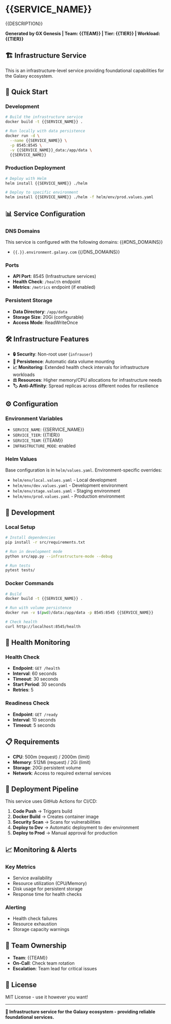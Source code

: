 # {{SERVICE_NAME}}

{{DESCRIPTION}}

**Generated by GX Genesis | Team: {{TEAM}} | Tier: {{TIER}} | Workload: {{TIER}}**

## 🏗️ **Infrastructure Service**

This is an infrastructure-level service providing foundational capabilities for the Galaxy ecosystem.

## 🚀 **Quick Start**

### **Development**
```bash
# Build the infrastructure service
docker build -t {{SERVICE_NAME}} .

# Run locally with data persistence
docker run -d \
  --name {{SERVICE_NAME}} \
  -p 8545:8545 \
  -v {{SERVICE_NAME}}_data:/app/data \
  {{SERVICE_NAME}}
```

### **Production Deployment**
```bash
# Deploy with Helm
helm install {{SERVICE_NAME}} ./helm

# Deploy to specific environment
helm install {{SERVICE_NAME}} ./helm -f helm/env/prod.values.yaml
```

## 📊 **Service Configuration**

### **DNS Domains**
This service is configured with the following domains:
{{#DNS_DOMAINS}}
- `{{.}}.environment.galaxy.com`
{{/DNS_DOMAINS}}

### **Ports**
- **API Port**: 8545 (Infrastructure services)
- **Health Check**: `/health` endpoint
- **Metrics**: `/metrics` endpoint (if enabled)

### **Persistent Storage**
- **Data Directory**: `/app/data`
- **Storage Size**: 20Gi (configurable)
- **Access Mode**: ReadWriteOnce

## 🛠️ **Infrastructure Features**

- **🔒 Security**: Non-root user (`infrauser`)
- **💾 Persistence**: Automatic data volume mounting
- **📈 Monitoring**: Extended health check intervals for infrastructure workloads
- **⚖️ Resources**: Higher memory/CPU allocations for infrastructure needs
- **🏷️ Anti-Affinity**: Spread replicas across different nodes for resilience

## ⚙️ **Configuration**

### **Environment Variables**
- `SERVICE_NAME`: {{SERVICE_NAME}}
- `SERVICE_TIER`: {{TIER}}
- `SERVICE_TEAM`: {{TEAM}}
- `INFRASTRUCTURE_MODE`: enabled

### **Helm Values**
Base configuration is in `helm/values.yaml`. Environment-specific overrides:

- `helm/env/local.values.yaml` - Local development
- `helm/env/dev.values.yaml` - Development environment
- `helm/env/stage.values.yaml` - Staging environment  
- `helm/env/prod.values.yaml` - Production environment

## 🔧 **Development**

### **Local Setup**
```bash
# Install dependencies
pip install -r src/requirements.txt

# Run in development mode
python src/app.py --infrastructure-mode --debug

# Run tests
pytest tests/
```

### **Docker Commands**
```bash
# Build
docker build -t {{SERVICE_NAME}} .

# Run with volume persistence
docker run -v $(pwd)/data:/app/data -p 8545:8545 {{SERVICE_NAME}}

# Check health
curl http://localhost:8545/health
```

## 🚨 **Health Monitoring**

### **Health Check**
- **Endpoint**: `GET /health`
- **Interval**: 60 seconds
- **Timeout**: 30 seconds
- **Start Period**: 30 seconds
- **Retries**: 5

### **Readiness Check**
- **Endpoint**: `GET /ready`
- **Interval**: 10 seconds
- **Timeout**: 5 seconds

## 📋 **Requirements**

- **CPU**: 500m (request) / 2000m (limit)
- **Memory**: 512Mi (request) / 2Gi (limit)
- **Storage**: 20Gi persistent volume
- **Network**: Access to required external services

## 🔄 **Deployment Pipeline**

This service uses GitHub Actions for CI/CD:

1. **Code Push** → Triggers build
2. **Docker Build** → Creates container image
3. **Security Scan** → Scans for vulnerabilities
4. **Deploy to Dev** → Automatic deployment to dev environment
5. **Deploy to Prod** → Manual approval for production

## 📈 **Monitoring & Alerts**

### **Key Metrics**
- Service availability
- Resource utilization (CPU/Memory)
- Disk usage for persistent storage
- Response time for health checks

### **Alerting**
- Health check failures
- Resource exhaustion
- Storage capacity warnings

## 🤝 **Team Ownership**

- **Team**: {{TEAM}}
- **On-Call**: Check team rotation
- **Escalation**: Team lead for critical issues

## 📄 **License**

MIT License - use it however you want!

---

**🌌 Infrastructure service for the Galaxy ecosystem - providing reliable foundational services.**